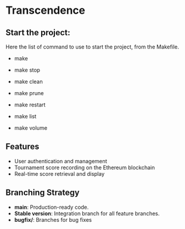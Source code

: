 # Transcendence

## Start the project:
Here the list of command to use to start the project, from the Makefile.

<!-- To compile the project use the command make it will build and execute every containers -->
- make

<!-- To stop the containers use the command make stop -->
- make stop

<!-- To clean every build files, secrets and more use the command make clean -->
- make clean

<!-- To remove all image use commande make prune -->
- make prune

<!-- make restart for stop and run -->
- make restart

<!-- make list will show the list of dockers -->
- make list

<!-- make volume will show the list of volume -->
- make volume


## Features
- User authentication and management
- Tournament score recording on the Ethereum blockchain
- Real-time score retrieval and display

## Branching Strategy
- **main**: Production-ready code.
- **Stable version**: Integration branch for all feature branches.
- **bugfix/**: Branches for bug fixes

#
